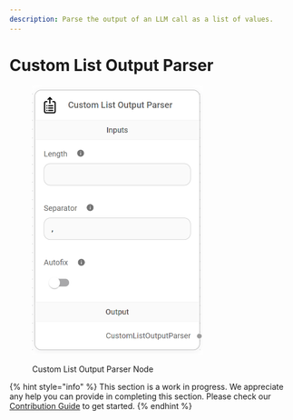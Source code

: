 ```yaml
---
description: Parse the output of an LLM call as a list of values.
---
```


# Custom List Output Parser

<figure><img src="../../../.gitbook/assets/image (126).png" alt="" width="301"><figcaption><p>Custom List Output Parser Node</p></figcaption></figure>

{% hint style="info" %}
This section is a work in progress. We appreciate any help you can provide in completing this section. Please check our [Contribution Guide](https://toi500.gitbook.io/flowise-docs/\~/changes/8jXR0fgKTRRTOfbueBkZ/contributing) to get started.
{% endhint %}
